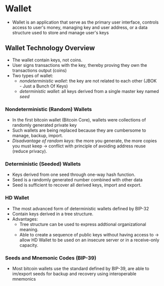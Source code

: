 # **Wallet**
- Wallet is an application that serve as the primary user interface, controls access to user's money, managing key and user address, or a data structure used to store and manage user's keys
## **Wallet Technology Overview**
- The wallet contain keys, not coins.
- User signs transactions with the key, thereby proving they own the transactions output (coins)
- Two types of wallet:
  + _nondeterministic wallet_: the key are not related to each other (JBOK - Just a Bunch Of Keys)
  + _deterministic wallet_: all keys derived from a single master key named _seed_
### **Nondeterministic (Random) Wallets**
- In the first bitcoin wallet (Bitcoin Core), wallets were collections of randomly generated private key
- Such wallets are being replaced because they are cumbersome to manage, backup, import.
- _Disadvantage of random keys_: the more you generate, the more copies you must keep -> conflict with principle of avoiding address reuse (reduce privacy).

### **Deterministic (Seeded) Wallets**
- Keys derived from one seed through one-way hash function.
- Seed is a randomly generated number combined with other data
- Seed is sufficient to recover all derived keys, import and export.
### **HD Wallet**
- The most advanced form of deterministic wallets defined by BIP-32
- Contain keys derived in a tree structure.
- Advantages:
  + Tree structure can be used to express addtional organizational meaning.
  + Able to create a sequence of public keys without having access to -> allow HD Wallet to be used on an insecure server or in a receive-only  capacity.
### **Seeds and Mnemonic Codes (BIP-39)**
- Most bitcoin wallets use the standard defined by BIP-39, are able to im/export seeds for backup and recovery using interoperable mnemonics
